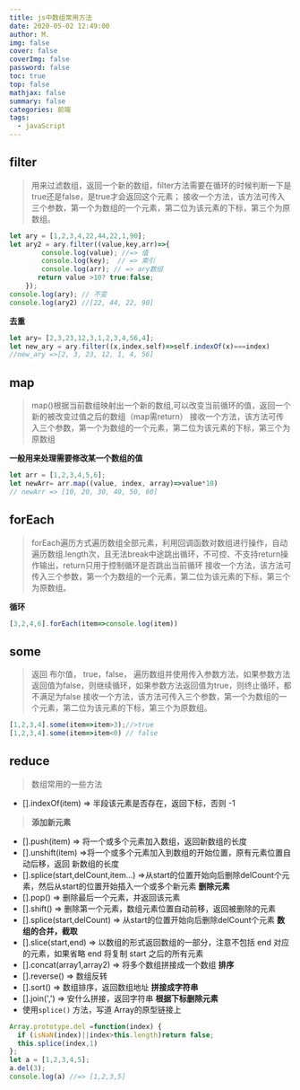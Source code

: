```yaml
---
title: js中数组常用方法
date: 2020-05-02 12:49:00
author: M.
img: false
cover: false
coverImg: false
password: false
toc: true
top: false
mathjax: false
summary: false 
categories: 前端
tags:
  - javaScript
---
```




## filter

> 用来过滤数组，返回一个新的数组，filter方法需要在循环的时候判断一下是true还是false，是true才会返回这个元素；
>接收一个方法，该方法可传入三个参数，第一个为数组的一个元素，第二位为该元素的下标，第三个为原数组。

```javascript
let ary = [1,2,3,4,22,44,22,1,90];
let ary2 = ary.filter((value,key,arr)=>{ 
        console.log(value); //=> 值
        console.log(key);  // => 索引
        console.log(arr); // => ary数组
       return value >10? true:false;
    });
console.log(ary); // 不变
console.log(ary2) //[22, 44, 22, 90]
```
**去重**

```javascript
let ary= [2,3,23,12,3,1,2,3,4,56,4];
let new_ary = ary.filter((x,index,self)=>self.indexOf(x)===index)
//new_ary =>[2, 3, 23, 12, 1, 4, 56]
```


## map

>map()根据当前数组映射出一个新的数组,可以改变当前循环的值，返回一个新的被改变过值之后的数组（map需return）
>接收一个方法，该方法可传入三个参数，第一个为数组的一个元素，第二位为该元素的下标，第三个为原数组

**一般用来处理需要修改某一个数组的值**
```javascript
let arr = [1,2,3,4,5,6];
let newArr= arr.map((value, index, array)=>value*10)
// newArr => [10, 20, 30, 40, 50, 60]
```


## forEach

>forEach遍历方式遍历数组全部元素，利用回调函数对数组进行操作，自动遍历数组.length次，且无法break中途跳出循环，不可控、不支持return操作输出，return只用于控制循环是否跳出当前循环
>接收一个方法，该方法可传入三个参数，第一个为数组的一个元素，第二位为该元素的下标，第三个为原数组。

**循环**
```javascript
[3,2,4,6].forEach(item=>console.log(item))

```


## some

> 返回 布尔值， true，false，  遍历数组并使用传入参数方法，如果参数方法返回值为false，则继续循环，如果参数方法返回值为true，则终止循环，都不满足为false
>接收一个方法，该方法可传入三个参数，第一个为数组的一个元素，第二位为该元素的下标，第三个为原数组。

```javascript
[1,2,3,4].some(item=>item>3);//>true
[1,2,3,4].some(item=>item<0) // false
```



## reduce





> 数组常用的一些方法
- [].indexOf(item) => 半段该元素是否存在，返回下标，否则 -1 
>**添加新元素**
- [].push(item) => 将一个或多个元素加入数组，返回新数组的长度 
- [].unshift(item) =>将一个或多个元素加入到数组的开始位置，原有元素位置自动后移，返回 新数组的长度
- [].splice(start,delCount,item...) =>从start的位置开始向后删除delCount个元素，然后从start的位置开始插入一个或多个新元素 
**删除元素**
- [].pop()  => 删除最后一个元素，并返回该元素 
- [].shift() => 删除第一个元素，数组元素位置自动前移，返回被删除的元素 
- [].splice(start,delCount) => 从start的位置开始向后删除delCount个元素 
**数组的合并，截取**
- [].slice(start,end) =>  以数组的形式返回数组的一部分，注意不包括 end 对应的元素，如果省略 end 将复制 start 之后的所有元素 
- [].concat(array1,array2) => 将多个数组拼接成一个数组 
**排序**
- [].reverse() => 数组反转 
- [].sort() => 数组排序，返回数组地址 
**拼接成字符串**
- [].join(',') =>  安什么拼接，返回字符串
**根据下标删除元素**
- 使用`splice()` 方法，写道 Array的原型链接上

```javascript
Array.prototype.del =function(index) {
  if (isNaN(index)||index>this.length)return false;
  this.splice(index,1)
};
let a = [1,2,3,4,5];
a.del(3);
console.log(a) //=> [1,2,3,5]
```